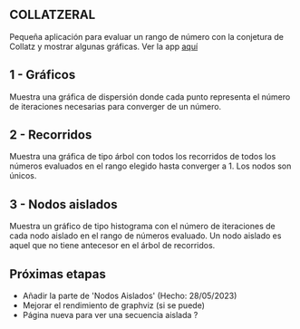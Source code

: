 ## COLLATZERAL
Pequeña aplicación para evaluar un rango de número con la conjetura de Collatz y mostrar algunas gráficas.
Ver la app [aquí](https://collatzeral.streamlit.app/)

## 1 - Gráficos
Muestra una gráfica de dispersión donde cada punto representa el número de iteraciones necesarias para converger de un número.

## 2 - Recorridos
Muestra una gráfica de tipo árbol con todos los recorridos de todos los números evaluados en el rango elegido hasta converger a 1.
Los nodos son únicos.

## 3 - Nodos aislados
Muestra un gráfico de tipo histograma con el número de iteraciones de cada nodo aislado en el rango de números evaluado.
Un nodo aislado es aquel que no tiene antecesor en el árbol de recorridos.

## Próximas etapas
- Añadir la parte de 'Nodos Aislados' (Hecho: 28/05/2023)
- Mejorar el rendimiento de graphviz (si se puede)
- Página nueva para ver una secuencia aislada ?